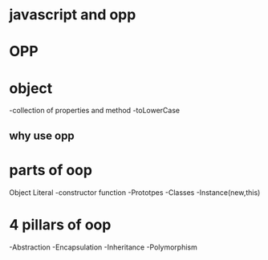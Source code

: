 # javascript and opp

# OPP

# object
-collection of properties and method
-toLowerCase

## why use opp 

# parts of oop
Object Literal
-constructor function
-Prototpes
-Classes
-Instance(new,this)

# 4 pillars of oop
-Abstraction
-Encapsulation
-Inheritance
-Polymorphism